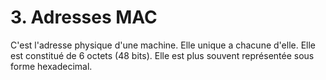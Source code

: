 # 3. Adresses MAC

C'est l'adresse physique d'une machine. Elle unique a chacune d'elle. Elle est constitué de 6 octets (48 bits). Elle est plus souvent représentée sous forme hexadecimal.

